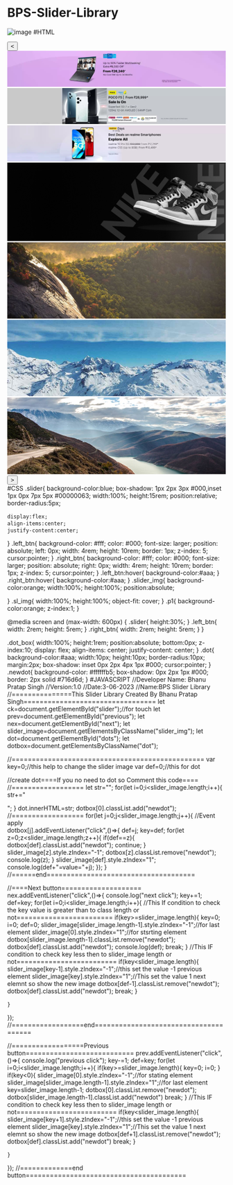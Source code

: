 # BPS-Slider-Library
![image](https://github.com/codeingroom/BPS-Slider-Library/assets/57828021/584e01ab-9b36-4e77-9360-d3fc32cbb36a)
#HTML
<!-----Slider Html Code------->
<div class="slider" id="slider">
<button class="left_btn" id="previous"><</button>
  <!---------For Image------------>
<div class="slider_img p1"><img src="image/1.jpg" class="sl_img"></div>
<div class="slider_img p2"><img src="image/2.jpg" class="sl_img"></div>
<div class="slider_img p3"><img src="image/3.jpg" class="sl_img"></div>
<div class="slider_img p4"><img src="image/4.jpg" class="sl_img"></div>
<div class="slider_img p4"><img src="image/5.jpg" class="sl_img"></div>
<div class="slider_img p4"><img src="image/6.jpg" class="sl_img"></div>
<div class="slider_img p4"><img src="image/7.jpg" class="sl_img"></div>
<button class="right_btn" id="next">></button>
<!--Create Dout-->
<div class="dot_box" id="dots">
</div>
<!-------------->
</div>
 #CSS
  .slider{
	background-color:blue;
	box-shadow: 1px 2px 3px #000,inset 1px 0px 7px 5px #00000063;
	width:100%;
	height:15rem;
	position:relative;
	border-radius:5px;
	
	display:flex;
	align-items:center;
	justify-content:center;
}
.left_btn{
background-color: #fff;
color: #000;
font-size: larger;
position: absolute;
left: 0px;
width: 4rem;
height: 10rem;
border: 1px;
z-index: 5;
cursor:pointer;	
}
.right_btn{
	background-color: #fff;
color: #000;
font-size: larger;
position: absolute;
right: 0px;
width: 4rem;
height: 10rem;
border: 1px;
z-index: 5;
cursor:pointer;
}
.left_btn:hover{
	background-color:#aaa;
}
.right_btn:hover{
	background-color:#aaa;
}
.slider_img{
	background-color:orange;
	width:100%;
	height:100%;
	position:absolute;
	
}
.sl_img{
	width:100%;
	height:100%;
	object-fit: cover;
}
.p1{
	background-color:orange;
	z-index:1;
}

@media screen and (max-width: 600px) {
.slider{
	height:30%;
}
.left_btn{
	width: 2rem;
height: 5rem;
}
.right_btn{
	width: 2rem;
height: 5rem;
}
}

.dot_box{
	width:100%;
	height:1rem;
	position:absolute;
	bottom:0px;
	z-index:10;
	display: flex;
	align-items: center;
	justify-content: center;
}
.dot{
	background-color:#aaa;
	width:10px;
	height:10px;
	border-radius:10px;
	margin:2px;
	box-shadow: inset 0px 2px 4px 1px #000;
	cursor:pointer;
}
.newdot{
	background-color: #ffffffb5;
box-shadow: 0px 2px 1px #000;
border: 2px solid #716d6d;
}
#JAVASCRIPT
  //Developer Name: Bhanu Pratap Singh
//Version:1.0
//Date:3-06-2023
//Name:BPS Slider Library
//===============This Slider Library Created By Bhanu Pratap Singh=================================
let ck=document.getElementById("slider");//for touch
let prev=document.getElementById("previous");
let nex=document.getElementById("next");
let slider_image=document.getElementsByClassName("slider_img");
let dot=document.getElementById("dots");
let dotbox=document.getElementsByClassName("dot");

//================================================
var key=0;//this help to change the slider image
var def=0;//this for dot


//create dot====If you no need to dot so Comment this code====
//==================
let str="";
for(let i=0;i<slider_image.length;i++){
	str+="<div class='dot'></div>";
}
dot.innerHTML=str;
dotbox[0].classList.add("newdot");
//==================
for(let j=0;j<slider_image.length;j++){
//Event apply	
	dotbox[j].addEventListener("click",()=>{
		def=j;
		key=def;
		for(let z=0;z<slider_image.length;z++){
			if(def==z){
				dotbox[def].classList.add("newdot");
				continue;
			}
			slider_image[z].style.zIndex="-1";
			dotbox[z].classList.remove("newdot");
			console.log(z);
		}
		slider_image[def].style.zIndex="1";
		console.log(def+"=value="+j);
	});
}
//======end=====================================





//====Next button====================
nex.addEventListener("click",()=>{
	console.log("next click");
	key+=1;
	def=key;
	for(let i=0;i<slider_image.length;i++){
//This If condition to check the key value is greater than to class length or not========================
		if(key>=slider_image.length){
			key=0;
			i=0;
			def=0;
			slider_image[slider_image.length-1].style.zIndex="-1";//for last element
			slider_image[0].style.zIndex="1";//for stsrting element
			dotbox[slider_image.length-1].classList.remove("newdot");
			dotbox[def].classList.add("newdot");
			console.log(def);
			break;
		}
//This IF condition to check key less then to slider_image length or not=========================
		if(key<slider_image.length){
			slider_image[key-1].style.zIndex="-1";//this set the value -1 previous element
			slider_image[key].style.zIndex="1";//This set the value 1 next elemnt so show the new image
			dotbox[def-1].classList.remove("newdot");
			dotbox[def].classList.add("newdot");
			break;
		}
	
	}
	
});
//==================end======================================



//==================Previous button===========================
prev.addEventListener("click",()=>{
	console.log("previous click");
	key-=1;
	def=key;
	for(let i=0;i<slider_image.length;i++){
		if(key>=slider_image.length){
			key=0;
			i=0; 
		}
		if(key<0){
			slider_image[0].style.zIndex="-1";//for stating element
			slider_image[slider_image.length-1].style.zIndex="1";//for last element
			key=slider_image.length-1;
			dotbox[0].classList.remove("newdot");
			dotbox[slider_image.length-1].classList.add("newdot")
			break;
		}
//This IF condition to check key less then to slider_image length or not=========================
		if(key<slider_image.length){
			slider_image[key+1].style.zIndex="-1";//this set the value -1 previous element
			slider_image[key].style.zIndex="1";//This set the value 1 next elemnt so show the new image
			dotbox[def+1].classList.remove("newdot");
			dotbox[def].classList.add("newdot")
			break;
		}
	
	}
});
//=============end button========================================

